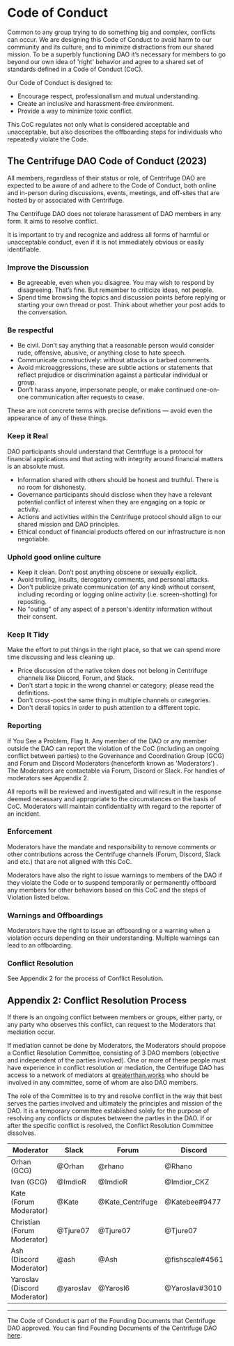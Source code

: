 # Code of Conduct

Common to any group trying to do something big and complex, conflicts can occur.  We are designing this Code of Conduct to avoid harm to our community and its culture, and to minimize distractions from our shared mission. To be a superbly functioning DAO it’s necessary for members to go beyond our own idea of ​​'right' behavior and agree to a shared set of standards defined in a Code of Conduct (CoC).

Our Code of Conduct is designed to: 
* Encourage respect, professionalism and mutual understanding. 
* Create an inclusive and harassment-free environment. 
* Provide a way to minimize toxic conflict.

This CoC regulates not only what is considered acceptable and unacceptable, but also describes the offboarding steps for individuals who repeatedly violate the Code. 

## The Centrifuge DAO Code of Conduct (2023)

All members, regardless of their status or role, of Centrifuge DAO are expected to be aware of and adhere to the Code of Conduct, both online and in-person during discussions, events, meetings, and off-sites that are hosted by or associated with Centrifuge.

The Centrifuge DAO does not tolerate harassment of DAO members in any form. It aims to resolve conflict. 

It is important to try and recognize and address all forms of harmful or unacceptable conduct, even if it is not immediately obvious or easily identifiable.

### Improve the Discussion
* Be agreeable, even when you disagree. You may wish to respond by disagreeing. That’s fine. But remember to criticize ideas, not people. 
* Spend time browsing the topics and discussion points before replying or starting your own thread or post. Think about whether your post adds to the conversation.

### Be respectful
* Be civil. Don’t say anything that a reasonable person would consider rude, offensive, abusive, or anything close to hate speech.
* Communicate constructively: without attacks or barbed comments.
* Avoid microaggressions, these are subtle actions or statements that reflect prejudice or discrimination against a particular individual or group.
* Don’t harass anyone, impersonate people, or make continued one-on-one communication after requests to cease. 

These are not concrete terms with precise definitions — avoid even the appearance of any of these things.

### Keep it Real
DAO participants should understand that Centrifuge is a protocol for financial applications and that acting with integrity around financial matters is an absolute must.
* Information shared with others should be honest and truthful. There is no room for dishonesty. 
* Governance participants should disclose when they have a relevant potential conflict of interest when they are engaging on a topic or activity. 
* Actions and activities within the Centrifuge protocol should align to our shared mission and DAO principles. 
* Ethical conduct of financial products offered on our infrastructure is non negotiable.  

### Uphold good online culture
* Keep it clean. Don’t post anything obscene or sexually explicit.
* Avoid trolling, insults, derogatory comments, and personal attacks.
* Don't publicize private communication (of any kind) without consent, including recording or logging online activity (i.e. screen-shotting) for reposting.
* No "outing" of any aspect of a person's identity information without their consent.

### Keep It Tidy
Make the effort to put things in the right place, so that we can spend more time discussing and less cleaning up. 
* Price discussion of the native token does not belong in Centrifuge channels like Discord, Forum, and Slack. 
* Don’t start a topic in the wrong channel or category; please read the definitions.
* Don’t cross-post the same thing in multiple channels or categories.
* Don't derail topics in order to push attention to a different topic. 

### Reporting
If You See a Problem, Flag It. Any member of the DAO or any member outside the DAO can report the violation of the CoC (including an ongoing conflict between parties) to the Governance and Coordination Group (GCG) and Forum and Discord Moderators (henceforth known as 'Moderators') . The Moderators are contactable via Forum, Discord or Slack. For handles of moderators see Appendix 2. 

All reports will be reviewed and investigated and will result in the response deemed necessary and appropriate to the circumstances on the basis of CoC. Moderators will maintain confidentiality with regard to the reporter of an incident.

### Enforcement 
Moderators have the mandate and responsibility to remove comments or other contributions across the Centrifuge channels (Forum, Discord, Slack and etc.) that are not aligned with this CoC. 

Moderators have also the right to issue warnings to members of the DAO if they violate the Code or to suspend temporarily or permanently offboard any members for other behaviors based on this CoC and the steps of Violation listed below.

### Warnings and Offboardings
Moderators have the right to issue an offboarding or a warning when a violation occurs depending on their understanding. Multiple warnings can lead to an offboarding.

### Conflict Resolution
See Appendix 2 for the process of Conflict Resolution.

## Appendix 2: Conflict Resolution Process
If there is an ongoing conflict between members or groups, either party, or any party who observes this conflict, can request to the Moderators that mediation occur. 

If mediation cannot be done by Moderators, the Moderators should propose a Conflict Resolution Committee, consisting of 3 DAO members (objective and independent of the parties involved). One or more of these people must have experience in conflict resolution or mediation, the Centrifuge DAO has access to a network of mediators at [greaterthan.works](https://www.greaterthan.works/) who should be involved in any committee, some of whom are also DAO members.

The role of the Committee is to try and resolve conflict in the way that best serves the parties involved and ultimately the principles and mission of the DAO.  It is a temporary committee established solely for the purpose of resolving any conflicts or disputes between the parties in the DAO. If or after the specific conflict is resolved, the Conflict Resolution Committee dissolves.

|Moderator|Slack|Forum|Discord|
| --- | --- | --- | --- |
|Orhan (GCG)|@Orhan|@rhano|@Rhano | CFG#6808|
|Ivan (GCG)|@ImdioR|@ImdioR|@Imdior_CKZ | CFG#8610|
|Kate (Forum Moderator)|@Kate|@Kate_Centrifuge|@Katebee#9477 |
|Christian (Forum Moderator)|@Tjure07|@Tjure07|@Tjure07 | CFG#4308|
|Ash (Discord Moderator)|@ash|@Ash|@fishscale#4561|
|Yaroslav (Discord Moderator)|@yaroslav|@Yarosl6|@Yaroslav#3010|

------------------------------------------------------------
The Code of Conduct is part of the Founding Documents that Centrifuge DAO approved. You can find Founding Documents of the Centrifuge DAO [here](https://github.com/centrifuge/cps/blob/main/cps/CP29/CP29.md).
